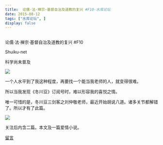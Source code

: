 ```yaml
---
title:  论儒·法·禅宗·基督自治及道教的复兴 #F10-水库论坛
date: 2015-08-12
tags: ["水库论坛", ]
display: false
---
```



## 



论儒·法·禅宗·基督自治及道教的复兴 #F10




Shuiku-net




科学尚未普及


<img data-s="300,640" data-type="jpeg" src="http://mmbiz.qpic.cn/mmbiz/Ok4hZ0tV6r4aqJfMWvJlE7F37vGeWcB5wkqOZ5ic8fXZocl1W4hkBZqic1AA4czrLmicFThd9cibxWw4ibR4DSNRUAA/0?wx_fmt=jpeg" data-ratio="0.5" data-w=""/>

一个人水平到了我这种程度，再要找一个能当我老师的人，就变得很难。

所以当我发现《冬川豆》订阅号时，难以形容我的喜悦之情。

唯一可惜的是，冬川豆三剑客之刘仲敬老师，最近开始胡说八道。诸多关节都解错了。所以才有了此篇。







<img data-s="300,640" data-type="jpeg" src="http://mmbiz.qpic.cn/mmbiz/Ok4hZ0tV6r63oZn5xrR2jJkXhtvMxmQHUd2rSpvXr5LhrvAwEMIeCyd9ACLMPObFB0Njy2s2gnp8zegIPx86sg/0?wx_fmt=jpeg" data-ratio="1" data-w=""/>

关注后内含二篇。本文及一篇爱情小说。









[留言](javascript:;)